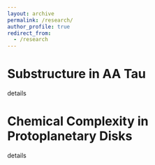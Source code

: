 ```yaml
---
layout: archive
permalink: /research/
author_profile: true
redirect_from:
  - /research
---
```

Substructure in AA Tau
======
details

Chemical Complexity in Protoplanetary Disks
======
details